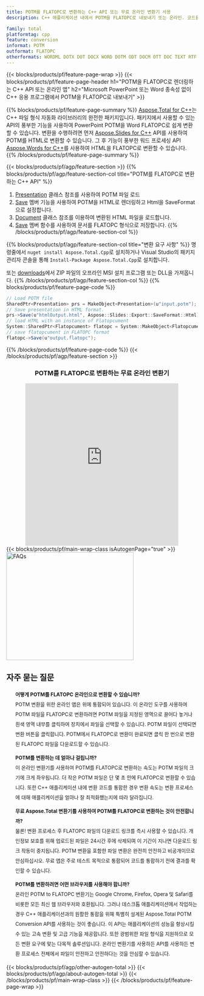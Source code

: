 ```yaml
---
title: POTM를 FLATOPC로 변환하는 C++ API 또는 무료 온라인 변환기 사용
description: C++ 애플리케이션 내에서 POTM을 FLATOPC로 내보내기 또는 온라인. 코드를 통합하기 전에 무료 POTM to FLATOPC 온라인 변환기를 빠르게 테스트하십시오.

family: total
platformtag: cpp
feature: conversion
informat: POTM
outformat: FLATOPC
otherformats: WORDML DOTX DOT DOCX WORD DOTM ODT DOCM OTT DOC TEXT RTF
---
```

{{< blocks/products/pf/feature-page-wrap >}}
{{< blocks/products/pf/feature-page-header h1="POTM을 FLATOPC로 렌더링하는 C++ API 또는 온라인 앱" h2="Microsoft PowerPoint 또는 Word 종속성 없이 C++ 응용 프로그램에서 POTM을 FLATOPC로 내보내기" >}}

{{% blocks/products/pf/feature-page-summary %}}
[Aspose.Total for C++](https://products.aspose.com/total/cpp/)는 C++ 파일 형식 자동화 라이브러리의 완전한 패키지입니다. 패키지에서 사용할 수 있는 API의 풍부한 기능을 사용하여 PowerPoint POTM을 Word FLATOPC로 쉽게 변환할 수 있습니다. 변환을 수행하려면 먼저 [Aspose.Slides for C++](https://products.aspose.com/slides/cpp/) API를 사용하여 POTM를 HTML로 변환할 수 있습니다. 그 후 기능이 풍부한 워드 프로세싱 API [Aspose.Words for C++](https://products.aspose.com/words/cpp/)를 사용하여 HTML을 FLATOPC로 변환할 수 있습니다. 
{{% /blocks/products/pf/feature-page-summary  %}}

{{< blocks/products/pf/agp/feature-section >}}
{{% blocks/products/pf/agp/feature-section-col title="POTM를 FLATOPC로 변환하는 C++ API" %}}
1. [Presentation](https://reference.aspose.com/slides/cpp/class/aspose.slides.presentation) 클래스 참조를 사용하여 POTM 파일 로드
2. [Save](https://reference.aspose.com/slides/cpp/class/aspose.slides.presentation#afcd59ec697bf05c10f78c3869de2ec9e) 멤버 기능을 사용하여 POTM을 HTML로 렌더링하고 Html을 SaveFormat으로 설정합니다.
3. [Document](https://reference.aspose.com/words/cpp/class/aspose.words.flatopcument) 클래스 참조를 이용하여 변환된 HTML 파일을 로드합니다.
4. [Save](https://reference.aspose.com/words/cpp/class/aspose.words.flatopcument#save_string) 멤버 함수를 사용하여 문서를 FLATOPC 형식으로 저장합니다.
{{% /blocks/products/pf/agp/feature-section-col %}}

{{% blocks/products/pf/agp/feature-section-col title="변환 요구 사항" %}}
명령줄에서 ```nuget install Aspose.Total.Cpp```로 설치하거나 Visual Studio의 패키지 관리자 콘솔을 통해 ```Install-Package Aspose.Total.Cpp```로 설치합니다.

또는 [downloads](https://releases.aspose.com/total/cpp)에서 ZIP 파일의 오프라인 MSI 설치 프로그램 또는 DLL을 가져옵니다.
{{% /blocks/products/pf/agp/feature-section-col %}}
{{% blocks/products/pf/feature-page-code %}}
```cs
// Load POTM file
SharedPtr<Presentation> prs = MakeObject<Presentation>(u"input.potm");
// Save presentation in HTML format.
prs->Save(u"htmlOutput.html", Aspose::Slides::Export::SaveFormat::Html);
// load HTML with an instance of Flatopcument
System::SharedPtr<Flatopcument> flatopc = System::MakeObject<Flatopcument>(u"htmlOutput.html");
// save flatopcument in FLATOPC format
flatopc->Save(u"output.flatopc"); 
```

{{% /blocks/products/pf/feature-page-code %}}
{{< /blocks/products/pf/agp/feature-section >}}

<div class="container-fluid agp-content bg-white aboutfile box-1 vh100 section nopbtm">
<div class=container>
<div class=row>
<div class="demobox tc col-md-12 padding-0" align="center">

<h3>POTM를 FLATOPC로 변환하는 무료 온라인 변환기</h3>

<iframe title="flatopc에서 potm로 변환 온라인 도구" style="border: none; height: 426px;" scrolling="no" src="https://total-conversion-app-65z5r2lp.qa.k8s.dynabic.com/?to=flatopc&from=potm" id="child-iframe" width="80%"></iframe>

</div></div>
</div></div>
{{< blocks/products/pf/main-wrap-class isAutogenPage="true" >}}
<style>.howtolist li{margin-right: 0!important;line-height: 26px;position: relative;margin-bottom: 10px;font-size: 13px;list-style-type: none;}</style>
<div class="col-md-12 tl bg-gray-dark howtolist section">
  <a class="anchor" name="faqpage"></a>
  <div class="container tl dflex" itemscope="" itemtype="https://schema.org/FAQPage">
      <div class="col-md-4 howtosectiongfx">
          <img class="social-panel-hide-on-mobile" src="https://www.groupdocs.cloud/templates/brand/images/groupdocs/conversion/groupdocs_conversion-brand.png" alt="FAQs" width="335" height="283">
      </div>
      <div class="howtosection col-md-8">
          <div>
              <h2>자주 묻는 질문</h2>
              <ul>
                  <li itemscope="" itemprop="mainEntity" itemtype="https://schema.org/Question">
                      <div>
                          <span itemprop="name"><b>어떻게 POTM를 FLATOPC 온라인으로 변환할 수 있습니까?</b></span>
                      </div>
                      <div itemscope="" itemprop="acceptedAnswer" itemtype="https://schema.org/Answer">
                          <span itemprop="text">POTM 변환을 위한 온라인 앱은 위에 통합되어 있습니다. 이 온라인 도구를 사용하여 POTM 파일을 FLATOPC로 변환하려면 POTM 파일을 지정된 영역으로 끌어다 놓거나 흰색 영역 내부를 클릭하여 장치에서 파일을 선택할 수 있습니다. POTM 파일이 선택되면 변환 버튼을 클릭합니다. POTM에서 FLATOPC로 변환이 완료되면 클릭 한 번으로 변환된 FLATOPC 파일을 다운로드할 수 있습니다.</span>
                      </div>
                  </li>
                  <li itemscope="" itemprop="mainEntity" itemtype="https://schema.org/Question">
                      <div>
                          <span itemprop="name"><b>POTM를 변환하는 데 얼마나 걸립니까?</b></span>
                      </div>
                      <div itemscope="" itemprop="acceptedAnswer" itemtype="https://schema.org/Answer">
                          <span itemprop="text">이 온라인 변환기를 사용하여 POTM를 FLATOPC로 변환하는 속도는 POTM 파일의 크기에 크게 좌우됩니다. 더 작은 POTM 파일은 단 몇 초 만에 FLATOPC로 변환할 수 있습니다. 또한 C++ 애플리케이션 내에 변환 코드를 통합한 경우 변환 속도는 변환 프로세스에 대해 애플리케이션을 얼마나 잘 최적화했는지에 따라 달라집니다.</span>
                      </div>
                  </li>
                  <li itemscope="" itemprop="mainEntity" itemtype="https://schema.org/Question">
                      <div>
                          <span itemprop="name"><b>무료 Aspose.Total 변환기를 사용하여 POTM를 FLATOPC로 변환하는 것이 안전합니까?</b></span>
                      </div>
                      <div itemscope="" itemprop="acceptedAnswer" itemtype="https://schema.org/Answer">
                          <span itemprop="text">물론! 변환 프로세스 후 FLATOPC 파일의 다운로드 링크를 즉시 사용할 수 있습니다. 개인정보 보호를 위해 업로드된 파일은 24시간 후에 삭제되며 이 기간이 지나면 다운로드 링크 작동이 중지됩니다. POTM 변환을 포함한 파일 변환은 완전히 안전하고 비공개이므로 안심하십시오. 무료 앱은 주로 테스트 목적으로 통합되어 코드를 통합하기 전에 결과를 확인할 수 있습니다.</span>
                      </div>
                  </li>                 
                  <li itemscope="" itemprop="mainEntity" itemtype="https://schema.org/Question">
                      <div>
                          <span itemprop="name"><b>POTM를 변환하려면 어떤 브라우저를 사용해야 합니까?</b></span>
                      </div>
                      <div itemscope="" itemprop="acceptedAnswer" itemtype="https://schema.org/Answer">
                          <span itemprop="text">온라인 POTM to FLATOPC 변환기는 Google Chrome, Firefox, Opera 및 Safari를 비롯한 모든 최신 웹 브라우저와 호환됩니다. 그러나 데스크톱 애플리케이션에서 작업하는 경우 C++ 애플리케이션과의 원활한 통합을 위해 특별히 설계된 Aspose.Total POTM Conversion API를 사용하는 것이 좋습니다. 이 API는 애플리케이션의 성능을 향상시킬 수 있는 고속 변환 및 고급 기능을 제공합니다. 또한 광범위한 파일 형식을 지원하므로 모든 변환 요구에 맞는 다목적 솔루션입니다. 온라인 변환기를 사용하든 API를 사용하든 변환 프로세스 전체에서 파일이 안전하고 안전하다는 것을 안심할 수 있습니다.</span>
                      </div>
                  </li>
              </ul>
          </div>
      </div>
  </div>
{{< blocks/products/pf/agp/other-autogen-total >}}
{{< blocks/products/pf/agp/about-autogen-total >}}
{{< /blocks/products/pf/main-wrap-class >}}
{{< /blocks/products/pf/feature-page-wrap >}}